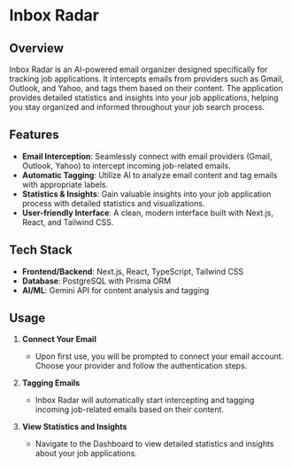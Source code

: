 # Inbox Radar

## Overview
Inbox Radar is an AI-powered email organizer designed specifically for tracking job applications. It intercepts emails from providers such as Gmail, Outlook, and Yahoo, and tags them based on their content. The application provides detailed statistics and insights into your job applications, helping you stay organized and informed throughout your job search process.

## Features
- **Email Interception**: Seamlessly connect with email providers (Gmail, Outlook, Yahoo) to intercept incoming job-related emails.
- **Automatic Tagging**: Utilize AI to analyze email content and tag emails with appropriate labels.
- **Statistics & Insights**: Gain valuable insights into your job application process with detailed statistics and visualizations.
- **User-friendly Interface**: A clean, modern interface built with Next.js, React, and Tailwind CSS.

## Tech Stack
- **Frontend/Backend**: Next.js, React, TypeScript, Tailwind CSS
- **Database**: PostgreSQL with Prisma ORM
- **AI/ML**: Gemini API for content analysis and tagging

## Usage

1. **Connect Your Email**
   - Upon first use, you will be prompted to connect your email account. Choose your provider and follow the authentication steps.

2. **Tagging Emails**
   - Inbox Radar will automatically start intercepting and tagging incoming job-related emails based on their content.

3. **View Statistics and Insights**
   - Navigate to the Dashboard to view detailed statistics and insights about your job applications.

